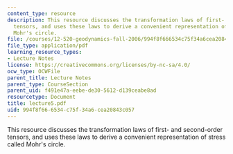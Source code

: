 ```yaml
---
content_type: resource
description: This resource discusses the transformation laws of first- and second-order
  tensors, and uses these laws to derive a convenient representation of stress called
  Mohr's circle.
file: /courses/12-520-geodynamics-fall-2006/994f8f666534c75f34a6cea20843c057_lecture5.pdf
file_type: application/pdf
learning_resource_types:
- Lecture Notes
license: https://creativecommons.org/licenses/by-nc-sa/4.0/
ocw_type: OCWFile
parent_title: Lecture Notes
parent_type: CourseSection
parent_uid: f491e47a-eebe-de30-5612-d139ceabe8ad
resourcetype: Document
title: lecture5.pdf
uid: 994f8f66-6534-c75f-34a6-cea20843c057
---
```

This resource discusses the transformation laws of first- and second-order tensors, and uses these laws to derive a convenient representation of stress called Mohr's circle.